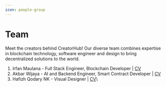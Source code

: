 ```yaml
---
icon: people-group
---
```


# Team

Meet the creators behind CreatorHub! Our diverse team combines expertise in blockchain technology, software engineer and design to bring decentralized solutions to the world.

1. Irfan Maulana - Full Stack Engineer, Blockchain Developer | [CV ](https://drive.google.com/file/d/17z0qOdNnQ6mU0aUUYI9bNyoiVtAKwKvK/view?usp=drive\_link)
2. Akbar Wijaya - AI and Backend Engineer, Smart Contract Developer | [CV](https://drive.google.com/file/d/1\_O1342x5GQBHBz2ZQRnHEh2FvSNlfI19/view?usp=drive\_link)
3. Hafizh Qodary NK - Visual Designer | [CV](https://drive.google.com/file/d/1S5DxHZluBmOPJL4FUZta7b9DLgpvOXTr/view?usp=drive\_link)\
